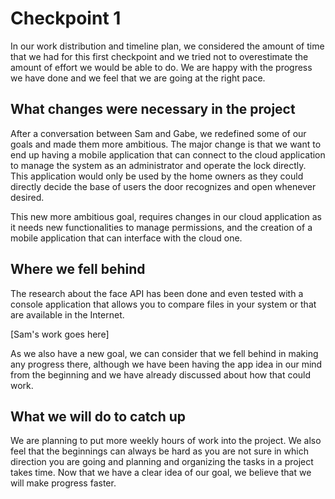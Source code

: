 # Checkpoint 1

In our work distribution and timeline plan, we considered the amount of time that we had for this first checkpoint and we tried not to overestimate the amount of effort we would be able to do. We are happy with the progress we have done and we feel that we are going at the right pace.

## What changes were necessary in the project
After a conversation between Sam and Gabe, we redefined some of our goals and made them more ambitious. The major change is that we want to end up having a mobile application that can connect to the cloud application to manage the system as an administrator and operate the lock directly. This application would only be used by the home owners as they could directly decide the base of users the door recognizes and open whenever desired. 

This new more ambitious goal, requires changes in our cloud application as it needs new functionalities to manage permissions, and the creation of a mobile application that can interface with the cloud one.

## Where we fell behind
The research about the face API has been done and even tested with a console application that allows you to compare files in your system or that are available in the Internet.

[Sam's work goes here]

As we also have a new goal, we can consider that we fell behind in making any progress there, although we have been having the app idea in our mind from the beginning and we have already discussed about how that could work.

## What we will do to catch up
We are planning to put more weekly hours of work into the project. We also feel that the beginnings can always be hard as you are not sure in which direction you are going and planning and organizing the tasks in a project takes time. Now that we have a clear idea of our goal, we believe that we will make progress faster.
